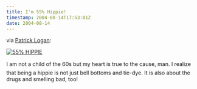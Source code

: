 ```yaml
---
title: I'm 55% Hippie!
timestamp: 2004-08-14T17:53:01Z
date: 2004-08-14
---
```


via <a href='http://patricklogan.blogspot.com/'>Patrick Logan</a>:

<a href="http://www.fuali.com/test.aspx?id=116"><img src="http://www.fuali.com/pix/116/3.gif" alt="55% HIPPIE" border="0"></a>

I am not a child of the 60s but my heart is true to the cause, man.  I realize that being a hippie is not just bell bottoms and tie-dye.  It is also about the drugs and smelling bad, too!